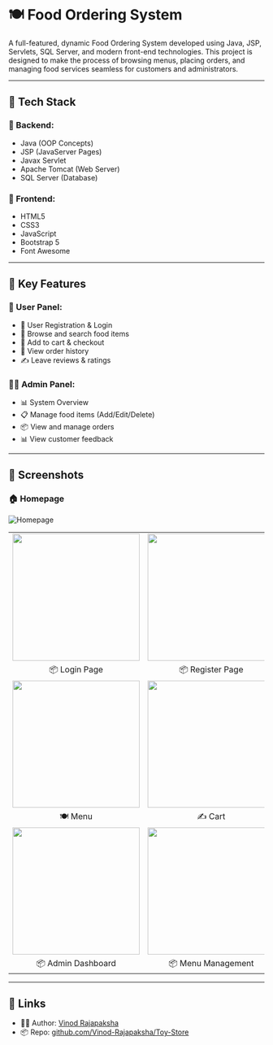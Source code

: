 # 🍽️ Food Ordering System

A full-featured, dynamic Food Ordering System developed using Java, JSP, Servlets, SQL Server, and modern front-end technologies. This project is designed to make the process of browsing menus, placing orders, and managing food services seamless for customers and administrators.

---

## 🚀 Tech Stack

### 🔧 Backend:
- Java (OOP Concepts)
- JSP (JavaServer Pages)
- Javax Servlet
- Apache Tomcat (Web Server)
- SQL Server (Database)

### 🎨 Frontend:
- HTML5
- CSS3
- JavaScript
- Bootstrap 5
- Font Awesome

---

## 📌 Key Features

### 👥 User Panel:
- 🔐 User Registration & Login
- 🍔 Browse and search food items
- 🛒 Add to cart & checkout
- 🧾 View order history
- ✍️ Leave reviews & ratings

### 🧑‍💼 Admin Panel:
- 📊 System Overview
- 📋 Manage food items (Add/Edit/Delete)
- 📦 View and manage orders
- 📊 View customer feedback

---

## 📸 Screenshots

### 🏠 Homepage
![Homepage](images/index.png)

<table>
  <tr>
    <td align="center"><img src="images/userlogin.png" style="height: 250px; width: auto; object-fit: contain; display: block; margin: auto;"></td>
    <td align="center"><img src="images/userregister.png" style="height: 250px; width: auto; object-fit: contain; display: block; margin: auto;"></td>
  </tr>
  <tr>
    <td align="center">📦 Login Page</td>
    <td align="center">📦 Register Page</td>
  </tr>
  <tr>
    <td align="center"><img src="images/menu.png" style="height: 250px; width: auto; object-fit: contain; display: block; margin: auto;"></td>
    <td align="center"><img src="images/cart.png" style="height: 250px; width: auto; object-fit: contain; display: block; margin: auto;"></td>
  </tr>
  <tr>
    <td align="center">🍽️ Menu</td>
    <td align="center">✍️ Cart</td>
  </tr>
    <tr>
    <td align="center"><img src="images/admindashboard.png" style="height: 250px; width: auto; object-fit: contain; display: block; margin: auto;"></td>
    <td align="center"><img src="images/menumanagement.png" style="height: 250px; width: auto; object-fit: contain; display: block; margin: auto;"></td>
  </tr>
  <tr>
    <td align="center">📦 Admin Dashboard</td>
    <td align="center">📦 Menu Management</td>
  </tr>
</table>

---

## 🔗 Links

- 👨‍💻 Author: [Vinod Rajapaksha](https://github.com/Vinod-Rajapaksha)
- 📦 Repo: [github.com/Vinod-Rajapaksha/Toy-Store](https://github.com/Vinod-Rajapaksha/Toy-Store)
